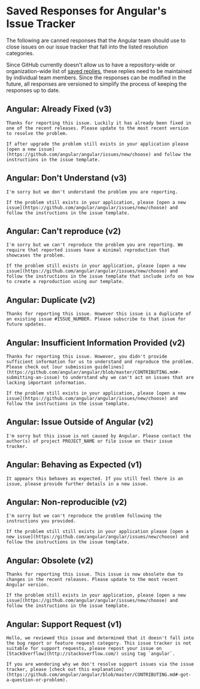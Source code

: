 # Saved Responses for Angular's Issue Tracker

The following are canned responses that the Angular team should use to close issues on our issue tracker that fall into the listed resolution categories.

Since GitHub currently doesn't allow us to have a repository-wide or organization-wide list of [saved replies](https://help.github.com/articles/working-with-saved-replies/), these replies need to be maintained by individual team members. Since the responses can be modified in the future, all responses are versioned to simplify the process of keeping the responses up to date.


## Angular: Already Fixed (v3)
```
Thanks for reporting this issue. Luckily it has already been fixed in one of the recent releases. Please update to the most recent version to resolve the problem.

If after upgrade the problem still exists in your application please [open a new issue](https://github.com/angular/angular/issues/new/choose) and follow the instructions in the issue template.
```

## Angular: Don't Understand (v3)
```
I'm sorry but we don't understand the problem you are reporting.

If the problem still exists in your application, please [open a new issue](https://github.com/angular/angular/issues/new/choose) and follow the instructions in the issue template.
```

## Angular: Can't reproduce (v2)
```
I'm sorry but we can't reproduce the problem you are reporting. We require that reported issues have a minimal reproduction that showcases the problem.

If the problem still exists in your application, please [open a new issue](https://github.com/angular/angular/issues/new/choose) and follow the instructions in the issue template that include info on how to create a reproduction using our template.
```

## Angular: Duplicate (v2)
```
Thanks for reporting this issue. However this issue is a duplicate of an existing issue #ISSUE_NUMBER. Please subscribe to that issue for future updates.
```


## Angular: Insufficient Information Provided (v2)
```
Thanks for reporting this issue. However, you didn't provide sufficient information for us to understand and reproduce the problem. Please check out [our submission guidelines](https://github.com/angular/angular/blob/master/CONTRIBUTING.md#-submitting-an-issue) to understand why we can't act on issues that are lacking important information.

If the problem still exists in your application, please [open a new issue](https://github.com/angular/angular/issues/new/choose) and follow the instructions in the issue template.

```

## Angular: Issue Outside of Angular (v2)
```
I'm sorry but this issue is not caused by Angular. Please contact the author(s) of project PROJECT_NAME or file issue on their issue tracker.
```

## Angular: Behaving as Expected (v1)
```
It appears this behaves as expected. If you still feel there is an issue, please provide further details in a new issue.
```

## Angular: Non-reproducible (v2)
```
I'm sorry but we can't reproduce the problem following the instructions you provided.

If the problem still still exists in your application please [open a new issue](https://github.com/angular/angular/issues/new/choose) and follow the instructions in the issue template.
```

## Angular: Obsolete (v2)
```
Thanks for reporting this issue. This issue is now obsolete due to changes in the recent releases. Please update to the most recent Angular version.

If the problem still exists in your application, please [open a new issue](https://github.com/angular/angular/issues/new/choose) and follow the instructions in the issue template.
```


## Angular: Support Request (v1)
```
Hello, we reviewed this issue and determined that it doesn't fall into the bug report or feature request category. This issue tracker is not suitable for support requests, please repost your issue on [StackOverflow](http://stackoverflow.com/) using tag `angular`.

If you are wondering why we don't resolve support issues via the issue tracker, please [check out this explanation](https://github.com/angular/angular/blob/master/CONTRIBUTING.md#-got-a-question-or-problem).
```
